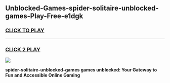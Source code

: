 
## Unblocked-Games-spider-solitaire-unblocked-games-Play-Free-e1dgk
<h3>
<a href="https://premium76.site?title=spider-solitaire-unblocked-games&ref=17A">CLICK TO PLAY</a></h3>
<hr>

<h3>
<a href="https://premium76.site?title=spider-solitaire-unblocked-games&ref=17A">CLICK 2 PLAY</a>
  
</h3>

<a href="https://premium76.site?title=spider-solitaire-unblocked-games&ref=17A"><img src="https://clearcache.store/games.png"></a>


**spider-solitaire-unblocked-games games unblocked: Your Gateway to Fun and Accessible Online Gaming**
